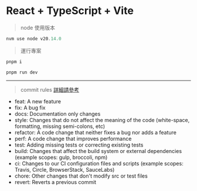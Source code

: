 # React + TypeScript + Vite
> node 使用版本
```js
nvm use node v20.14.0
```
> 運行專案
```js
pnpm i
```
```js
pnpm run dev
```
---
> commit rules [詳細請參考](https://github.com/conventional-changelog/commitlint/blob/master/@commitlint/config-conventional/src/index.ts)
- feat:  A new feature
- fix:  A bug fix
- docs: Documentation only changes
- style: Changes that do not affect the meaning of the code (white-space, formatting, missing semi-colons, etc)
- refactor: A code change that neither fixes a bug nor adds a feature
- perf: A code change that improves performance
- test: Adding missing tests or correcting existing tests
- build: Changes that affect the build system or external dependencies (example scopes: gulp, broccoli, npm)
- ci: Changes to our CI configuration files and scripts (example scopes: Travis, Circle, BrowserStack, SauceLabs)
- chore: Other changes that don't modify src or test files
- revert: Reverts a previous commit